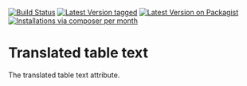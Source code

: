 [![Build Status](https://travis-ci.org/MetaModels/attribute_translatedtabletext.svg)](https://travis-ci.org/MetaModels/attribute_translatedtabletext)
[![Latest Version tagged](http://img.shields.io/github/tag/MetaModels/attribute_translatedtabletext.svg)](https://github.com/MetaModels/attribute_translatedtabletext/tags)
[![Latest Version on Packagist](http://img.shields.io/packagist/v/MetaModels/attribute_translatedtabletext.svg)](https://packagist.org/packages/MetaModels/attribute_translatedtabletext)
[![Installations via composer per month](http://img.shields.io/packagist/dm/MetaModels/attribute_translatedtabletext.svg)](https://packagist.org/packages/MetaModels/attribute_translatedtabletext)

Translated table text
================

The translated table text attribute.
